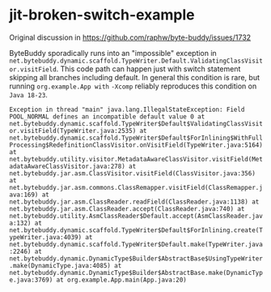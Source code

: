 # jit-broken-switch-example
Original discussion in https://github.com/raphw/byte-buddy/issues/1732

ByteBuddy sporadically runs into an "impossible" exception in `net.bytebuddy.dynamic.scaffold.TypeWriter.Default.ValidatingClassVisitor.visitField`.
This code path can happen just with switch statement skipping all branches including default.
In general this condition is rare, but running `org.example.App with` `-Xcomp` reliably reproduces this condition on `Java 18-23`.


`Exception in thread "main" java.lang.IllegalStateException: Field POOL_NORMAL defines an incompatible default value 0
at net.bytebuddy.dynamic.scaffold.TypeWriter$Default$ValidatingClassVisitor.visitField(TypeWriter.java:2535)
at net.bytebuddy.dynamic.scaffold.TypeWriter$Default$ForInlining$WithFullProcessing$RedefinitionClassVisitor.onVisitField(TypeWriter.java:5164)
at net.bytebuddy.utility.visitor.MetadataAwareClassVisitor.visitField(MetadataAwareClassVisitor.java:278)
at net.bytebuddy.jar.asm.ClassVisitor.visitField(ClassVisitor.java:356)
at net.bytebuddy.jar.asm.commons.ClassRemapper.visitField(ClassRemapper.java:169)
at net.bytebuddy.jar.asm.ClassReader.readField(ClassReader.java:1138)
at net.bytebuddy.jar.asm.ClassReader.accept(ClassReader.java:740)
at net.bytebuddy.utility.AsmClassReader$Default.accept(AsmClassReader.java:132)
at net.bytebuddy.dynamic.scaffold.TypeWriter$Default$ForInlining.create(TypeWriter.java:4039)
at net.bytebuddy.dynamic.scaffold.TypeWriter$Default.make(TypeWriter.java:2246)
at net.bytebuddy.dynamic.DynamicType$Builder$AbstractBase$UsingTypeWriter.make(DynamicType.java:4085)
at net.bytebuddy.dynamic.DynamicType$Builder$AbstractBase.make(DynamicType.java:3769)
at org.example.App.main(App.java:20)`